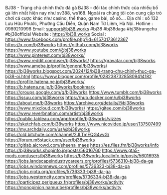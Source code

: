 BJ38 - Trang chủ chính thức đá gà BJ38 - đối tác chính thức của nhiều bồ gà lớn nhất hiện nay như sv388, ws168. Ngoài ra chúng tôi còn cung cấp trò chơi cá cược khác như casino, thể thao, game bài, xổ số....
Địa chỉ : số 132 Lưu Hữu Phước, Phường Cầu Diễn, Quận Nam Từ Liêm, Hà Nội.
Hotline : 0989210998
Email: support@bj38.works
#bj38 #bj38daga #bj38trangchu #bj38official 
Website : https://bj38.works
Social : 
https://www.facebook.com/profile.php?id=61570173612367
https://x.com/bj38works
https://github.com/bj38works 
https://www.youtube.com/@bj38works 
https://www.pinterest.com/bj38works/
https://www.reddit.com/user/bj38works/
https://gravatar.com/bj38works
https://www.ameba.jp/profile/general/bj38works/
https://bj38works.blogspot.com/2024/12/bj38-trang-chu-chinh-thuc-ga-bj38-oi.html 
https://www.blogger.com/profile/02823873285809414182
https://profile.hatena.ne.jp/bj38works/ 
https://b.hatena.ne.jp/bj38works/bookmark 
https://groups.google.com/g/bj38works
https://www.tumblr.com/bj38works
https://issuu.com/bj38works
https://hub.docker.com/u/bj38works
https://about.me/bj38works 
https://archive.org/details/@bj38works 
https://www.mixcloud.com/bj38works/ 
https://gitee.com/bj38works 
https://www.reverbnation.com/artist/bj38works 
https://public.tableau.com/app/profile/bj38works/vizzes 
https://sketchfab.com/bj38works
https://www.nicovideo.jp/user/137507499
https://my.archdaily.com/us/@bj38works
https://old.bitchute.com/channel/2JLTmEQG4vvG/ 
https://forum.m5stack.com/user/bj38works
https://gitlab.aicrowd.com/sheena_maes
https://es.files.fm/bj38works/info 
https://bj38works.shopinfo.jp/posts/56016760
https://www.gta5-mods.com/users/bj38works
https://bj38works.localinfo.jp/posts/56016935
https://jobs.landscapeindustrycareers.org/profiles/5736310-bj38-da-ga
https://jobs.windomnews.com/profiles/5736323-bj38-da-ga
https://jobs.njota.org/profiles/5736333-bj38-da-ga
https://jobs.westerncity.com/profiles/5736334-bj38-da-ga
https://participez.perigueux.fr/profiles/bj38works/activity
https://monopinion.namur.be/profiles/bj38works/activity

